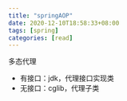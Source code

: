 ```yaml
---
title: "springAOP"
date: 2020-12-10T18:58:33+08:00
tags: [spring]
categories: [read]
---
```


多态代理
- 有接口：jdk，代理接口实现类
- 无接口：cglib，代理子类